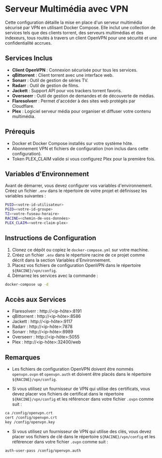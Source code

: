 # Serveur Multimédia avec VPN

Cette configuration détaille la mise en place d'un serveur multimédia sécurisé par VPN en utilisant Docker Compose. Elle inclut une collection de services tels que des clients torrent, des serveurs multimédias et des indexeurs, tous routés à travers un client OpenVPN pour une sécurité et une confidentialité accrues.

## Services Inclus

- **Client OpenVPN** : Connexion sécurisée pour tous les services.
- **qBittorrent** : Client torrent avec une interface web.
- **Sonarr** : Outil de gestion de séries TV.
- **Radarr** : Outil de gestion de films.
- **Jackett** : Support API pour vos trackers torrent favoris.
- **Overseerr** : Outil de gestion de demandes et de découverte de médias.
- **Flaresolverr** : Permet d'accéder à des sites web protégés par Cloudflare.
- **Plex** : Logiciel serveur média pour organiser et diffuser votre contenu multimédia.

## Prérequis

- Docker et Docker Compose installés sur votre système hôte.
- Abonnement VPN et fichiers de configuration (non inclus dans cette configuration).
- Token PLEX_CLAIM valide si vous configurez Plex pour la première fois.

## Variables d'Environnement

Avant de démarrer, vous devez configurer vos variables d'environnement. Créez un fichier `.env` dans le répertoire de votre projet et définissez les variables suivantes :

```bash
PUID=<votre-id-utilisateur>
PGID=<votre-id-groupe>
TZ=<votre-fuseau-horaire>
RACINE=<chemin-de-vos-données>
PLEX_CLAIM=<votre-claim-plex>
```

## Instructions de Configuration

1. Clonez ce dépôt ou copiez le `docker-compose.yml` sur votre machine.
2. Créez un fichier `.env` dans le répertoire racine de ce projet comme décrit dans la section Variables d'Environnement.
3. Placez vos fichiers de configuration OpenVPN dans le répertoire `${RACINE}/vpn/config`.
4. Démarrez les services avec la commande :

```bash
docker-compose up -d
```

## Accès aux Services

- Flaresolverr : http://<ip-hôte>:8191
- qBittorrent : http://<ip-hôte>:8586
- Jackett : http://<ip-hôte>:9117
- Radarr : http://<ip-hôte>:7878
- Sonarr : http://<ip-hôte>:8989
- Overseerr : http://<ip-hôte>:5055
- Plex : http://<ip-hôte>:32400/web

## Remarques

- Les fichiers de configuration OpenVPN doivent être nommés `openvpn.ovpn` et `openvpn.auth` et doivent être placés dans le répertoire `${RACINE}/vpn/config`.

- Si vous utilisez un fournisseur de VPN qui utilise des certificats, vous devez placer vos fichiers de certificat dans le répertoire `${RACINE}/vpn/config` et les référencer dans votre fichier `.ovpn` comme suit :

```bash
ca /config/openvpn.crt
cert /config/openvpn.crt
key /config/openvpn.key
```

- Si vous utilisez un fournisseur de VPN qui utilise des clés, vous devez placer vos fichiers de clé dans le répertoire `${RACINE}/vpn/config` et les référencer dans votre fichier `.ovpn` comme suit :

```bash
auth-user-pass /config/openvpn.auth
```
